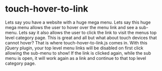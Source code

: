 touch-hover-to-link
===================

Lets say you have a website with a huge mega menu.  Lets say this huge mega menu allows the user to hover over the menu link and see a sub-menu. Lets say it also allows the user to click the link to visit the menus top level category page.  This is great and all but what about touch devices that cannot hover?  That is where touch-hover-to-link.js comes in.  With this jQuery plugin, your top level menu links will be disabled on first click allowing the sub-menu to show! If the link is clicked again, while the sub menu is open, it will work again as a link and continue to that top level category page. 
